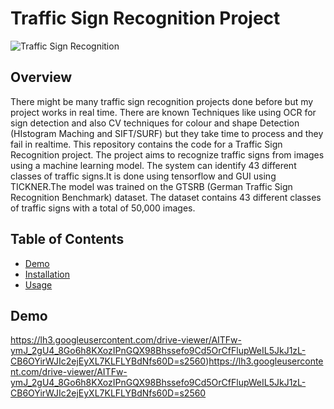 # Traffic Sign Recognition Project

![Traffic Sign Recognition](link_to_image_or_gif)

## Overview
There might be many traffic sign recognition projects done before but my project works in real time. There are known Techniques like using OCR for sign detection and also CV techniques for colour and shape Detection (HIstogram Maching and SIFT/SURF) but they take time to process and they fail in realtime.
This repository contains the code for a Traffic Sign Recognition project. The project aims to recognize traffic signs from images using a machine learning model. The system can identify 43 different classes of traffic signs.It is done using tensorflow and GUI using TICKNER.The model was trained on the GTSRB (German Traffic Sign Recognition Benchmark) dataset. The dataset contains 43 different classes of traffic signs with a total of 50,000 images.


## Table of Contents

- [Demo](#demo)
- [Installation](#installation)
- [Usage](#usage)

## Demo
https://lh3.googleusercontent.com/drive-viewer/AITFw-ymJ_2gU4_8Go6h8KXozIPnGQX98Bhssefo9Cd5OrCfFlupWeIL5JkJ1zL-CB6OYirWJIc2ejEyXL7KLFLYBdNfs60D=s2560)https://lh3.googleusercontent.com/drive-viewer/AITFw-ymJ_2gU4_8Go6h8KXozIPnGQX98Bhssefo9Cd5OrCfFlupWeIL5JkJ1zL-CB6OYirWJIc2ejEyXL7KLFLYBdNfs60D=s2560
